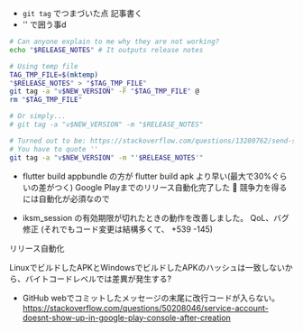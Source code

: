 * `git tag` でつまづいた点 記事書く
* '' で囲う事d

```sh
# Can anyone explain to me why they are not working?
echo "$RELEASE_NOTES" # It outputs release notes

# Using temp file
TAG_TMP_FILE=$(mktemp)
"$RELEASE_NOTES" > "$TAG_TMP_FILE"
git tag -a "v$NEW_VERSION" -F "$TAG_TMP_FILE" @
rm "$TAG_TMP_FILE"

# Or simply...
# git tag -a "v$NEW_VERSION" -m "$RELEASE_NOTES"

# Turned out to be: https://stackoverflow.com/questions/13280762/send-string-with-whitespaces-as-git-commit-message-using-bash
# You have to quote ''
git tag -a "v$NEW_VERSION" -m "'$RELEASE_NOTES'"
```

* flutter build appbundle の方が flutter build apk より早い(最大で30%ぐらいの差がつく)
Google Playまでのリリース自動化完了した :partying_face:
競争力を得るには自動化が必須なので

* iksm_session の有効期限が切れたときの動作を改善しました。
QoL、バグ修正 (それでもコード変更は結構多くて、 +539 -145)

リリース自動化

LinuxでビルドしたAPKとWindowsでビルドしたAPKのハッシュは一致しないから、バイトコードレベルでは差異が発生する?

* GitHub webでコミットしたメッセージの末尾に改行コードが入らない。
https://stackoverflow.com/questions/50208046/service-account-doesnt-show-up-in-google-play-console-after-creation
